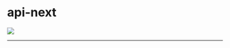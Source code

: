 # api-next

[![](https://img.shields.io/travis/dhhb/api-next.svg?style=flat-square)](https://travis-ci.org/dhhb/api-next)

---
